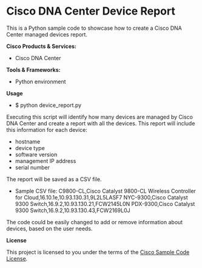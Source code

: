 # Cisco DNA Center Device Report



This is a Python sample code to showcase how to create a Cisco DNA Center managed devices report.

**Cisco Products & Services:**

- Cisco DNA Center

**Tools & Frameworks:**

- Python environment

**Usage**

- $ python device_report.py

Executing this script will identify how many devices are managed by Cisco DNA Center and create a report with all the devices.
This report will include this information for each device:
  - hostname
  - device type
  - software version
  - management IP address
  - serial number

The report will be saved as a CSV file.

- Sample CSV file:
C9800-CL,Cisco Catalyst 9800-CL Wireless Controller for Cloud,16.10.1e,10.93.130.31,9L2L5LASF7
NYC-9300,Cisco Catalyst 9300 Switch,16.9.2,10.93.130.21,FCW2145L0N
PDX-9300,Cisco Catalyst 9300 Switch,16.9.2,10.93.130.43,FCW2169L0J

The code could be easily changed to add or remove information about devices, based on the user needs.


**License**

This project is licensed to you under the terms of the [Cisco Sample Code License](./LICENSE).
